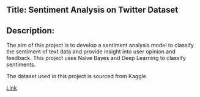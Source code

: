 ## Title: Sentiment Analysis on Twitter Dataset

## Description:

The aim of this project is to develop a sentiment analysis model to classify the sentiment of text data and provide insight into user opinion and feedback.
This project uses Naive Bayes and Deep Learning to classify sentiments.

The dataset used in this project is sourced from Kaggle. 

[Link](https://www.kaggle.com/datasets/saurabhshahane/twitter-sentiment-dataset)
